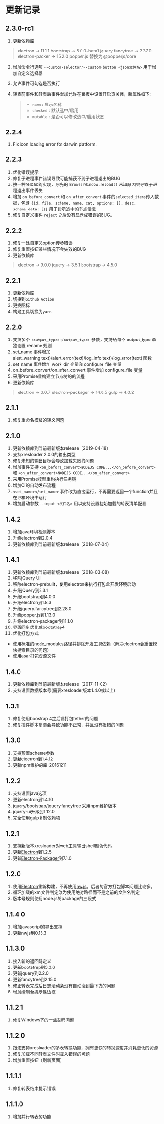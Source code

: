更新记录
==========

2.3.0-rc1
------

1. 更新依赖库

  > electron -> 11.1.1
  > bootstrap -> 5.0.0-beta1
  > jquery.fancytree -> 2.37.0
  > electron-packer -> 15.2.0
  > popper.js 替换为 @popperjs/core

2. 增加命令行选项 ```--custom-selector/--custom-button <json文件名>``` 用于增加自定义选择器
3. 允许事件可勾选是否执行
4. 转表前事件和转表后事件增加允许在面板中设置开启货关闭，新属性如下:
   
   > + ```name``` : 显示名称
   > + ```checked``` : 默认选中/启用
   > + ```mutable``` : 是否可以修改选中/启用状态

2.2.4
------

1. Fix icon loading error for darwin platform.

2.2.3
------

1. 优化错误提示
2. 修复子进程事件错误导致可能捕获不到子进程退出的BUG
3. 换一种reload的实现，原先的 ```BrowserWindow.reload()``` 未知原因会导致子进程退出事件丢失
4. 增加 ```on_before_convert``` 和 ```on_after_convert``` 事件的```selected_items```传入数据，包含 ```{id, file, scheme, name, cat, options: [], desc, scheme_data: {}}``` 用于指示选中的节点信息
5. 修复自定义事件 ```reject``` 之后没有显示成错误的BUG。

2.2.2
------

1. 修复一处自定义option传参错误
2. 修复重置按钮某些情况下会失效的BUG
3. 更新依赖库

  > electron -> 9.0.0
  > jquery -> 3.5.1
  > bootstrap -> 4.5.0

2.2.1
------

1. 更新依赖库
2. 切换到```Github Action```
3. 更换图标
4. 构建工具切换为```yarn```

2.2.0
------

1. 支持多个 ```<output_type></output_type>``` 参数，支持给每个 output_type 单独设置 rename 规则
2. set_name 事件增加 alert_warning(text)/alert_error(text)/log_info(text)/log_error(text) 函数
3. set_name 事件增加 work_dir 变量和 configure_file 变量
4. on_before_convert/on_after_convert 事件增加 configure_file 变量
5. 采用Promise重构建立节点树的的流程
6. 更新依赖库

  > electron -> 6.0.7
  > electron-packager -> 14.0.5
  > gulp -> 4.0.2

2.1.1
------

1. 修复重命名模板的转义问题

2.1.0
------

1. 更新依赖库到当前最新版本release（2019-04-18）
2. 支持xresloader 2.0.0的输出类型
3. 修复未知的输出目标会导致加载失败的问题
4. 增加事件支持 ```<on_before_convert>NODEJS CODE...</on_before_convert>``` 和 ```<on_after_convert>NODEJS CODE...</on_after_convert>```
5. 采用Promise模型重构执行任务链
6. 增加CI的自动发布流程
7. ```<set_name></set_name>``` 事件改为直接运行，不再需要返回一个function并且在沙箱环境中运行
8. 增加启动参数 ```--input <文件名>``` 用以支持设置初始加载的转表清单配置

1.4.2
------

1. 增加java环境检测脚本
2. 升级electron到2.0.4
3. 更新依赖库到当前最新版本release（2018-07-04）


1.4.1
------

1. 更新依赖库到当前最新版本release（2018-03-08）
2. 移除jQuery UI
3. 移除electron-prebuilt，使用electron来执行打包盒开发环境启动
4. 升级jQuery到3.3.1
5. 升级bootstrap到4.0.0
6. 升级electron到1.8.3
7. 升级jquery.fancytree到2.28.0
8. 升级popper.js到1.13.0
9. 升级electron-packager到11.1.0
10. 界面同步优化成bootstrap4
11. 优化打包方式
  + 使用标准的node_modules路径并排除开发工具依赖（解决electron会重置模块搜索目录的问题）
  + 使用asar打包资源文件


1.4.0
------

1. 更新依赖库到当前最新版本release（2017-11-02）
2. 支持设置数据版本号(需要xresloader版本1.4.0或以上)

1.3.1
------

1. 修复使用boostrap 4之后漏打包tether的问题
2. 修复插件脚本崩溃会导致功能不正常，并且没有报错的问题

1.3.0
------

1. 支持预置scheme参数
2. 更新electron到1.4.12
3. 更新npm维护的库-20161211

1.2.2
------

1. 支持设置java选项
2. 更新electron到1.4.10
3. jquery/bootstrap/jquery.fancytree 采用npm维护版本
4. jquery-ui升级到1.12.0
5. 完全使用gulp复制依赖项

1.2.1
------

1. 支持新版本xresloader对web工具输出shell颜色代码
2. 更新[Electron](http://electron.atom.io)到1.2.5
3. 更新[Electron-Packager](https://github.com/electron-userland/electron-packager)到7.1.0

1.2.0
------

1. 使用[Electron](http://electron.atom.io)重新构建，不再使用[nw.js](http://nwjs.io/)。后者的官方打包脚本问题比较多。
2. 循环加载的xml文件判定改为使用绝对路径而不是之前的文件名判定
3. 版本号规则使用node.js的package的三段式

1.1.4.0
------

1. 增加javascript的导出支持
2. 更新nwjs到0.13.3

1.1.3.0
------

1. 接入新的返回码定义
2. 更新bootstrap到3.3.6
3. 更新jquery到2.2.0
4. 更新fancytree到2.15.0
5. 修正转表完成后日志滚动条没有自动滚到最下方的问题
6. 增加控制台提示性边框

1.1.2.1
------

1. 修复Windows下的一些乱码问题

1.1.2.0
------

1. 跟进支持xresloader的多表转换功能，拥有更快的转换速度并消耗更低的资源
2. 修复加载不同转表文件时载入错误的问题
3. 增加重置按钮（刷新页面）

1.1.1.1
------

1. 修复转表结束提示错误

1.1.1.0
------

1. 增加并行转表的功能
